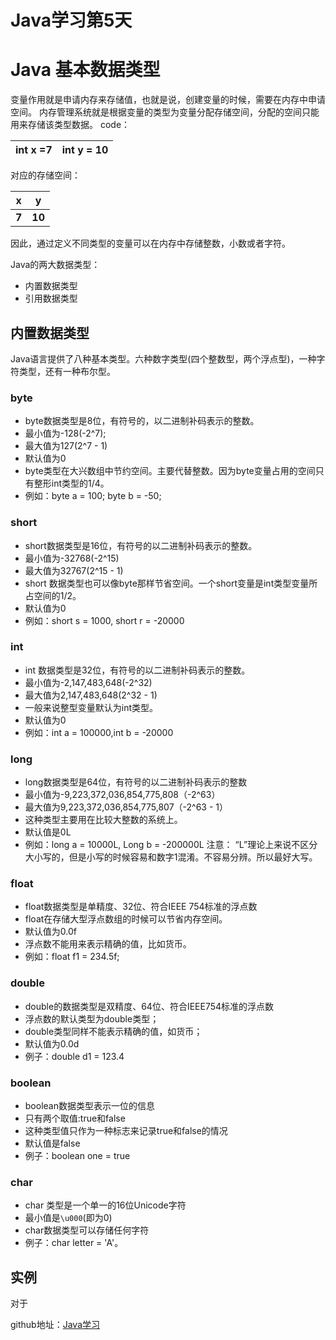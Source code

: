 # Java学习第5天
# Java 基本数据类型

变量作用就是申请内存来存储值，也就是说，创建变量的时候，需要在内存中申请空间。
内存管理系统就是根据变量的类型为变量分配存储空间，分配的空间只能用来存储该类型数据。
code：

| int x =7 | int y = 10 |
| ------ | ------ | 

对应的存储空间：

| x | y |
| ------ | ------ | 
| **7** | **10** | 
因此，通过定义不同类型的变量可以在内存中存储整数，小数或者字符。

Java的两大数据类型：
* 内置数据类型
* 引用数据类型

## 内置数据类型
Java语言提供了八种基本类型。六种数字类型(四个整数型，两个浮点型)，一种字符类型，还有一种布尔型。
### byte

* byte数据类型是8位，有符号的，以二进制补码表示的整数。
* 最小值为-128(-2^7);
* 最大值为127(2^7 - 1)
* 默认值为0
* byte类型在大兴数组中节约空间。主要代替整数。因为byte变量占用的空间只有整形int类型的1/4。
* 例如：byte a = 100; byte b = -50;

### short
* short数据类型是16位，有符号的以二进制补码表示的整数。
* 最小值为-32768(-2^15)
* 最大值为32767(2^15 - 1)
* short 数据类型也可以像byte那样节省空间。一个short变量是int类型变量所占空间的1/2。
* 默认值为0
* 例如：short s = 1000, short r = -20000

### int
* int 数据类型是32位，有符号的以二进制补码表示的整数。
* 最小值为-2,147,483,648(-2^32)
* 最大值为2,147,483,648(2^32 - 1)
* 一般来说整型变量默认为int类型。
* 默认值为0
* 例如：int a = 100000,int b = -20000 

### long
* long数据类型是64位，有符号的以二进制补码表示的整数
* 最小值为-9,223,372,036,854,775,808（-2^63）
* 最大值为9,223,372,036,854,775,807（-2^63 - 1）
* 这种类型主要用在比较大整数的系统上。
* 默认值是0L
* 例如：long a = 10000L, Long b = -200000L
注意： “L”理论上来说不区分大小写的，但是小写的时候容易和数字1混淆。不容易分辨。所以最好大写。

### float
* float数据类型是单精度、32位、符合IEEE 754标准的浮点数
* float在存储大型浮点数组的时候可以节省内存空间。
* 默认值为0.0f
* 浮点数不能用来表示精确的值，比如货币。
* 例如：float f1 = 234.5f;

### double

* double的数据类型是双精度、64位、符合IEEE754标准的浮点数
* 浮点数的默认类型为double类型；
* double类型同样不能表示精确的值，如货币；
* 默认值为0.0d
* 例子：double d1 = 123.4

### boolean
* boolean数据类型表示一位的信息
* 只有两个取值:true和false
* 这种类型值只作为一种标志来记录true和false的情况
* 默认值是false
* 例子：boolean one = true
### char
* char 类型是一个单一的16位Unicode字符
* 最小值是`\u000`(即为0)
* char数据类型可以存储任何字符
* 例子：char letter = 'A'。

## 实例
对于








github地址：[Java学习](https://github.com/shaveKevin/SKJAVALearning)




